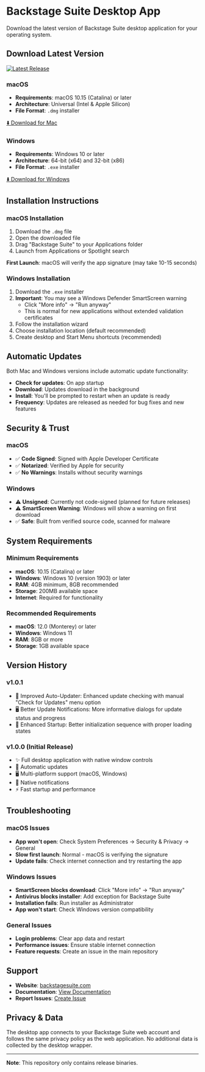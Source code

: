 # Backstage Suite Desktop App

Download the latest version of Backstage Suite desktop application for your operating system.

## Download Latest Version

[![Latest Release](https://img.shields.io/github/v/release/BlakeHenderson/Backstage-Suite-Desktop?label=Latest%20Version)](https://github.com/BlakeHenderson/Backstage-Suite-Desktop/releases/latest)

### macOS
- **Requirements**: macOS 10.15 (Catalina) or later
- **Architecture**: Universal (Intel & Apple Silicon)
- **File Format**: `.dmg` installer

[⬇️ Download for Mac](https://github.com/BlakeHenderson/Backstage-Suite-Desktop/releases/latest/download/Backstage-Suite-1.0.0.dmg)

### Windows
- **Requirements**: Windows 10 or later
- **Architecture**: 64-bit (x64) and 32-bit (x86)
- **File Format**: `.exe` installer

[⬇️ Download for Windows](https://github.com/BlakeHenderson/Backstage-Suite-Desktop/releases/latest/download/Backstage-Suite-Setup-1.0.0.exe)

## Installation Instructions

### macOS Installation
1. Download the `.dmg` file
2. Open the downloaded file
3. Drag "Backstage Suite" to your Applications folder
4. Launch from Applications or Spotlight search

**First Launch**: macOS will verify the app signature (may take 10-15 seconds)

### Windows Installation
1. Download the `.exe` installer
2. **Important**: You may see a Windows Defender SmartScreen warning
   - Click "More info" → "Run anyway"
   - This is normal for new applications without extended validation certificates
3. Follow the installation wizard
4. Choose installation location (default recommended)
5. Create desktop and Start Menu shortcuts (recommended)

## Automatic Updates

Both Mac and Windows versions include automatic update functionality:
- **Check for updates**: On app startup
- **Download**: Updates download in the background
- **Install**: You'll be prompted to restart when an update is ready
- **Frequency**: Updates are released as needed for bug fixes and new features

## Security & Trust

### macOS
- ✅ **Code Signed**: Signed with Apple Developer Certificate
- ✅ **Notarized**: Verified by Apple for security
- ✅ **No Warnings**: Installs without security warnings

### Windows
- ⚠️ **Unsigned**: Currently not code-signed (planned for future releases)
- ⚠️ **SmartScreen Warning**: Windows will show a warning on first download
- ✅ **Safe**: Built from verified source code, scanned for malware

## System Requirements

### Minimum Requirements
- **macOS**: 10.15 (Catalina) or later
- **Windows**: Windows 10 (version 1903) or later
- **RAM**: 4GB minimum, 8GB recommended
- **Storage**: 200MB available space
- **Internet**: Required for functionality

### Recommended Requirements
- **macOS**: 12.0 (Monterey) or later
- **Windows**: Windows 11
- **RAM**: 8GB or more
- **Storage**: 1GB available space

## Version History

### v1.0.1 
- 🔧 Improved Auto-Updater: Enhanced update checking with manual "Check for Updates" menu option
- 🖥️ Better Update Notifications: More informative dialogs for update status and progress
- 🎯 Enhanced Startup: Better initialization sequence with proper loading states

### v1.0.0 (Initial Release)
- ✨ Full desktop application with native window controls
- 🔄 Automatic updates
- 🖥️ Multi-platform support (macOS, Windows)
- 🔔 Native notifications
- ⚡ Fast startup and performance

## Troubleshooting

### macOS Issues
- **App won't open**: Check System Preferences → Security & Privacy → General
- **Slow first launch**: Normal - macOS is verifying the signature
- **Update fails**: Check internet connection and try restarting the app

### Windows Issues
- **SmartScreen blocks download**: Click "More info" → "Run anyway"
- **Antivirus blocks installer**: Add exception for Backstage Suite
- **Installation fails**: Run installer as Administrator
- **App won't start**: Check Windows version compatibility

### General Issues
- **Login problems**: Clear app data and restart
- **Performance issues**: Ensure stable internet connection
- **Feature requests**: Create an issue in the main repository

## Support

- **Website**: [backstagesuite.com](https://backstagesuite.com)
- **Documentation**: [View Documentation](https://backstagesuite.com/support)
- **Report Issues**: [Create Issue](https://github.com/BlakeHenderson/Backstage-Suite-Desktop/issues)

## Privacy & Data

The desktop app connects to your Backstage Suite web account and follows the same privacy policy as the web application. No additional data is collected by the desktop wrapper.

---

**Note**: This repository only contains release binaries.
